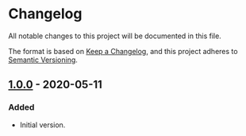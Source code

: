 # Changelog

All notable changes to this project will be documented in this file.

The format is based on [Keep a Changelog](https://keepachangelog.com/en/1.0.0/),
and this project adheres to [Semantic Versioning](https://semver.org/spec/v2.0.0.html).

## [1.0.0] - 2020-05-11

### Added

- Initial version.

[1.0.0]: https://github.com/DanielGiljam/nextjs-global-app-state/releases/tag/v1.0.0
